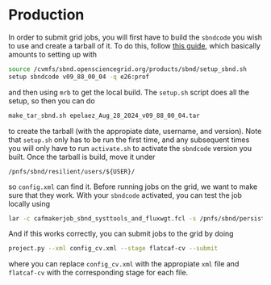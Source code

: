 # Production

In order to submit grid jobs, you will first have to build the `sbndcode` you wish to use and create a tarball of it. To do this, follow [this guide](https://sbnsoftware.github.io/sbndcode_wiki/commissioning/SBND_Commissioning_Get_Started.html), which basically amounts to setting up with 

```bash
source /cvmfs/sbnd.opensciencegrid.org/products/sbnd/setup_sbnd.sh
setup sbndcode v09_88_00_04 -q e26:prof
```

and then using `mrb` to get the local build. The `setup.sh` script does all the setup, so then you can do 

```bash
make_tar_sbnd.sh epelaez_Aug_28_2024_v09_88_00_04.tar
```

to create the tarball (with the appropiate date, username, and version). Note that `setup.sh` only has to be run the first time, and any subsequent times you will only have to run `activate.sh` to activate the `sbndcode` version you built. Once the tarball is build, move it under

```
/pnfs/sbnd/resilient/users/${USER}/
```

so `config.xml` can find it. Before running jobs on the grid, we want to make sure that they work. With your `sbndcode` activated, you can test the job locally using

```bash
lar -c cafmakerjob_sbnd_systtools_and_fluxwgt.fcl -s /pnfs/sbnd/persistent/users/twester/sbnd/v09_88_00_04/detsys_debug_scaling/cv/reco2-cv-cdea-0ce8-68ed-25af.root -n -1
```

And if this works correctly, you can submit jobs to the grid by doing

```bash
project.py --xml config_cv.xml --stage flatcaf-cv --submit
```

where you can replace `config_cv.xml` with the appropiate `xml` file and `flatcaf-cv` with the corresponding stage for each file.